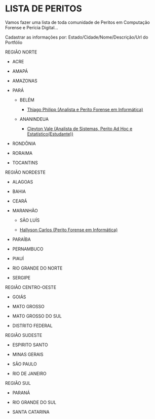 # LISTA DE PERITOS

Vamos fazer uma lista de toda comunidade de Peritos em Computação Forense e Perícia Digital...

Cadastrar as informações por: Estado/Cidade/Nome/Descrição/Url do Portfólio



REGIÃO NORTE

* ACRE

* AMAPÁ

* AMAZONAS

* PARÁ

    * BELÉM

	     * [Thiago Philipp (Analista e Perito Forense em Informática) ](https://br.linkedin.com/in/thiagophilipp)
		 
    * ANANINDEUA		 
		 
	     * [Cleyton Vale (Analista de Sistemas, Perito Ad Hoc e Estatístico(Estudante)) ](https://www.linkedin.com/in/cleyton-vale-83a57aa8/) 
		 
		 
* RONDÔNIA		

* RORAIMA	

* TOCANTINS


	
REGIÃO NORDESTE

* ALAGOAS	

* BAHIA	

* CEARÁ	

* MARANHÃO	

     * SÃO LUÍS
	
	* [ Hallyson Carlos (Perito Forense em Informática) ](www.linkedin.com/in/hallyson-carlos) 

* PARAÍBA

* PERNAMBUCO

* PIAUÍ

* RIO GRANDE DO NORTE

* SERGIPE



REGIÃO CENTRO-OESTE

* GOIÁS

* MATO GROSSO

* MATO GROSSO DO SUL

* DISTRITO FEDERAL



REGIÃO SUDESTE

* ESPIRITO SANTO

* MINAS GERAIS

* SÃO PAULO

* RIO DE JANEIRO



REGIÃO SUL

* PARANÁ

* RIO GRANDE DO SUL	 

* SANTA CATARINA



















